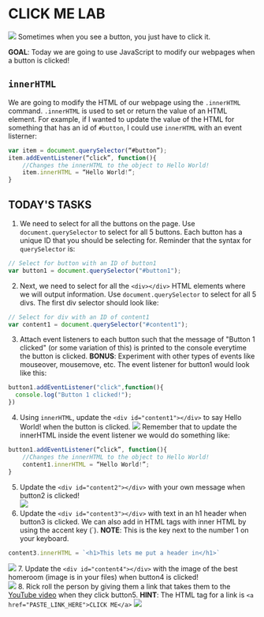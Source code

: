 CLICK ME LAB
=========
![](https://media.giphy.com/media/QsCHgEPBO1zixjSlQM/giphy.gif) 
Sometimes when you see a button, you just have to click it. 

**GOAL**: Today we are going to use JavaScript to modify our webpages when a button is clicked!

`innerHTML`
-----------
We are going to modify the HTML of our webpage using the `.innerHTML` command. `.innerHTML` is used to set or return the value of an HTML element. For example, if I wanted to update the value of the HTML for something that has an id of `#button`, I could use `innerHTML` with an event listerner:
```javascript
var item = document.querySelector(“#button”);
item.addEventListener(“click”, function(){
	//Changes the innerHTML to the object to Hello World!
	item.innerHTML = “Hello World!”;
}

```

TODAY'S TASKS
-------------
1. We need to select for all the buttons on the page. Use `document.querySelector` to select for all 5 buttons. Each button has a unique ID that you should be selecting for. Reminder that the syntax for `querySelector` is:
```javascript
// Select for button with an ID of button1
var button1 = document.querySelector("#button1");
```
2. Next, we need to select for all the `<div></div>` HTML elements where we will output information. Use `document.querySelector` to select for all 5 divs. The first div selector should look like:
```javascript
// Select for div with an ID of content1
var content1 = document.querySelector("#content1");
```
3. Attach event listeners to each button such that the message of "Button 1 clicked" (or some variation of this) is printed to the console everytime the button is clicked. **BONUS**: Experiment with other types of events like mouseover, mousemove, etc. The event listener for button1 would look like this:
```javascript
button1.addEventListener("click",function(){
  console.log("Button 1 clicked!");
})
```
4. Using `innerHTML`, update the `<div id="content1"></div>` to say Hello World! when the button is clicked.
![](https://media.giphy.com/media/btgCagST8O6Cm6IGrb/giphy.gif) 
Remember that to update the innerHTML inside the event listener we would do something like:
```javascript
button1.addEventListener(“click”, function(){
	//Changes the innerHTML to the object to Hello World!
	content1.innerHTML = “Hello World!”;
}
```
5. Update the `<div id="content2"></div>` with your own message when button2 is clicked!  
![](https://media.giphy.com/media/Nd96iJw0Pdz7aEK87X/giphy.gif)
6. Update the `<div id="content3"></div>` with text in an h1 header when button3 is clicked. We can also add in HTML tags with inner HTML by using the accent key (`). **NOTE**: This is the key next to the number 1 on your keyboard.
```javascript
content3.innerHTML = `<h1>This lets me put a header in</h1>`
```
![](https://media.giphy.com/media/1gZu0a9D4Yp8pdT6J6/giphy.gif)
7. Update the `<div id="content4"></div>` with the image of the best homeroom (image is in your files) when button4 is clicked!  
![](https://media.giphy.com/media/ttor3sfV4oMDRhE9l0/giphy.gif) 
8. Rick roll the person by giving them a link that takes them to the [YouTube video](https://www.youtube.com/watch?v=dQw4w9WgXcQ&ab_channel=RickAstleyVEVO) when they click button5.
**HINT**: The HTML tag for a link is `<a href="PASTE_LINK_HERE">CLICK ME</a>`
![](https://media.giphy.com/media/wRqJHU3PilX1lV4w9e/giphy.gif)